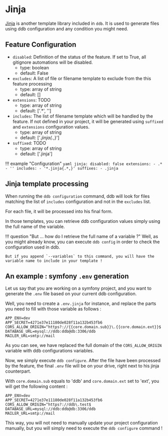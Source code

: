 Jinja
===

[Jinja](https://jinja.palletsprojects.com/) is another template library included in `ddb`. It is used to generate files
using ddb configuration and any condition you might need.


Feature Configuration
---

- `disabled`: Definition of the status of the feature. If set to True, all gitignore automations will be disabled.
    - type: boolean
    - default: False
- `excludes`: A list of file or filename template to exclude from the this feature processing
    - type: array of string
    - default: []
- `extensions`: TODO
    - type: array of string
    - default: ['.*', '']
- `includes`: The list of filename template which will be handled by the feature. If not defined in your project, it will
    be generated using `suffixed` and `extensions` configuration values.
    - type: array of string
    - default: ['*.jinja{.*,}']
- `suffixed`: TODO
    - type: array of string
    - default: ['.jinja']
 
!!! example "Configuration"
    ```yaml
    jinja:
      disabled: false
      extensions:
      - .*
      - ''
      includes:
      - '*.jinja{.*,}'
      suffixes:
      - .jinja
    ```

Jinja template processing
--- 

When running the `ddb configuration` command, ddb will look for files matching the list of `includes` configuration and 
not in the `excludes` list.

For each file, it will be processed into his final form. 

In those templates, you can retrieve ddb configuration values simply using the full name of the variable.

!!! question "But ... how do I retrieve the full name of a variable ?"
    Well, as you might already know, you can execute `ddb config` in order to check the configuration used in ddb.
    
    But if you append `--variables` to this command, you will have the variable name to include in your template !
    
An example : symfony `.env` generation 
--- 
Let us say that you are working on a symfony project, and you want to generate the `.env` file based on your current
ddb configuration.

Well, you need to create a `.env.jinja` for instance, and replace the parts you need to fill with those variable 
as follows :
```dotenv
APP_ENV=dev
APP_SECRET=4271e37e11180de028f11a132b453fb6
CORS_ALLOW_ORIGIN=^https?://{{core.domain.sub}}\.{{core.domain.ext}}$
DATABASE_URL=mysql://ddb:ddb@db:3306/ddb
MAILER_URL=smtp://mail
```

As you can see, we have replaced the full domain of the `CORS_ALLOW_ORIGIN` variable with ddb configurations variables.

Now, we simply execute `ddb configure`. After the file have been processed by the feature, the final `.env` file will
be on your drive, right next to his jinja counterpart. 

With `core.domain.sub` equals to 'ddb' and `core.domain.ext` set to 'ext', you will get the following content :
```dotenv
APP_ENV=dev
APP_SECRET=4271e37e11180de028f11a132b453fb6
CORS_ALLOW_ORIGIN=^https?://ddb\.test$
DATABASE_URL=mysql://ddb:ddb@db:3306/ddb
MAILER_URL=smtp://mail
```

This way, you will not need to manually update your project configuration manually, but you will simply need to execute
the `ddb configure` command !